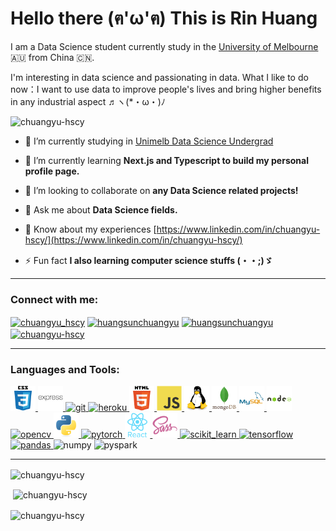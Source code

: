 # Hello there (ฅ'ω'ฅ) This is Rin Huang

I am a Data Science student currently study in the [University of Melbourne](https://www.unimelb.edu.au/) 🇦🇺 from China 🇨🇳.

I'm interesting in data science and passionating in data. What I like to do now：I want to use data to improve people's lives and bring higher benefits in any industrial aspect ♬ヽ(*・ω・)ﾉ

<p align="left"> <img src="https://komarev.com/ghpvc/?username=chuangyu-hscy&label=Profile%20views&color=0e75b6&style=flat" alt="chuangyu-hscy" /> </p>

- 🔭 I’m currently studying in [Unimelb Data Science Undergrad](https://study.unimelb.edu.au/find/courses/major/data-science/)

- 🌱 I’m currently learning **Next.js and Typescript to build my personal profile page.**

- 👯 I’m looking to collaborate on **any Data Science related projects!**

- 💬 Ask me about **Data Science fields.**

- 📄 Know about my experiences [https://www.linkedin.com/in/chuangyu-hscy/](https://www.linkedin.com/in/chuangyu-hscy/)

- ⚡ Fun fact **I also learning computer science stuffs (・・;)ゞ**

---

<h3 align="left">Connect with me:</h3>
<p align="left">
<a href="https://twitter.com/chuangyu_hscy" target="blank"><img align="center" src="https://raw.githubusercontent.com/rahuldkjain/github-profile-readme-generator/master/src/images/icons/Social/twitter.svg" alt="chuangyu_hscy" height="30" width="40" /></a>
<a href="https://linkedin.com/in/huangsunchuangyu" target="blank"><img align="center" src="https://raw.githubusercontent.com/rahuldkjain/github-profile-readme-generator/master/src/images/icons/Social/linked-in-alt.svg" alt="huangsunchuangyu" height="30" width="40" /></a>
<a href="https://fb.com/huangsunchuangyu" target="blank"><img align="center" src="https://raw.githubusercontent.com/rahuldkjain/github-profile-readme-generator/master/src/images/icons/Social/facebook.svg" alt="huangsunchuangyu" height="30" width="40" /></a>
<a href="https://instagram.com/chuangyu-hscy" target="blank"><img align="center" src="https://raw.githubusercontent.com/rahuldkjain/github-profile-readme-generator/master/src/images/icons/Social/instagram.svg" alt="chuangyu-hscy" height="30" width="40" /></a>
</p>

---

<h3 align="left">Languages and Tools:</h3>
<p align="left"> <a href="https://www.w3schools.com/css/" target="_blank"> <img src="https://raw.githubusercontent.com/devicons/devicon/master/icons/css3/css3-original-wordmark.svg" alt="css3" width="40" height="40"/> </a> <a href="https://expressjs.com" target="_blank"> <img src="https://raw.githubusercontent.com/devicons/devicon/master/icons/express/express-original-wordmark.svg" alt="express" width="40" height="40"/> </a> <a href="https://git-scm.com/" target="_blank"> <img src="https://www.vectorlogo.zone/logos/git-scm/git-scm-icon.svg" alt="git" width="40" height="40"/> </a> <a href="https://heroku.com" target="_blank"> <img src="https://www.vectorlogo.zone/logos/heroku/heroku-icon.svg" alt="heroku" width="40" height="40"/> </a> <a href="https://www.w3.org/html/" target="_blank"> <img src="https://raw.githubusercontent.com/devicons/devicon/master/icons/html5/html5-original-wordmark.svg" alt="html5" width="40" height="40"/> </a> <a href="https://developer.mozilla.org/en-US/docs/Web/JavaScript" target="_blank"> <img src="https://raw.githubusercontent.com/devicons/devicon/master/icons/javascript/javascript-original.svg" alt="javascript" width="40" height="40"/> </a> <a href="https://www.linux.org/" target="_blank"> <img src="https://raw.githubusercontent.com/devicons/devicon/master/icons/linux/linux-original.svg" alt="linux" width="40" height="40"/> </a> <a href="https://www.mongodb.com/" target="_blank"> <img src="https://raw.githubusercontent.com/devicons/devicon/master/icons/mongodb/mongodb-original-wordmark.svg" alt="mongodb" width="40" height="40"/> </a> <a href="https://www.mysql.com/" target="_blank"> <img src="https://raw.githubusercontent.com/devicons/devicon/master/icons/mysql/mysql-original-wordmark.svg" alt="mysql" width="40" height="40"/> </a> <a href="https://nodejs.org" target="_blank"> <img src="https://raw.githubusercontent.com/devicons/devicon/master/icons/nodejs/nodejs-original-wordmark.svg" alt="nodejs" width="40" height="40"/> </a> <a href="https://opencv.org/" target="_blank"> <img src="https://www.vectorlogo.zone/logos/opencv/opencv-icon.svg" alt="opencv" width="40" height="40"/> </a> <a href="https://www.python.org" target="_blank"> <img src="https://raw.githubusercontent.com/devicons/devicon/master/icons/python/python-original.svg" alt="python" width="40" height="40"/> </a> <a href="https://pytorch.org/" target="_blank"> <img src="https://www.vectorlogo.zone/logos/pytorch/pytorch-icon.svg" alt="pytorch" width="40" height="40"/> </a> <a href="https://reactjs.org/" target="_blank"> <img src="https://raw.githubusercontent.com/devicons/devicon/master/icons/react/react-original-wordmark.svg" alt="react" width="40" height="40"/> </a> <a href="https://sass-lang.com" target="_blank"> <img src="https://raw.githubusercontent.com/devicons/devicon/master/icons/sass/sass-original.svg" alt="sass" width="40" height="40"/> </a> <a href="https://scikit-learn.org/" target="_blank"> <img src="https://upload.wikimedia.org/wikipedia/commons/0/05/Scikit_learn_logo_small.svg" alt="scikit_learn" width="40" height="40"/> </a> <a href="https://www.tensorflow.org" target="_blank"> <img src="https://www.vectorlogo.zone/logos/tensorflow/tensorflow-icon.svg" alt="tensorflow" width="40" height="40"/> </a> <a href="https://www.typescriptlang.org/" target="_blank"> <img src="https://upload.wikimedia.org/wikipedia/commons/thumb/2/22/Pandas_mark.svg/1200px-Pandas_mark.svg.png" alt="pandas" width="40" height="40"/> </a><img src="https://user-images.githubusercontent.com/98330/63813335-20cd4b80-c8e2-11e9-9c04-e4dbf7285aa1.png" alt="numpy" width="40" height="40"/> </a><img src="https://upload.wikimedia.org/wikipedia/commons/thumb/f/f3/Apache_Spark_logo.svg/1280px-Apache_Spark_logo.svg.png" alt="pyspark" width="40" height="40"/> </a></p>

---

<p><img align="center" src="https://github-readme-stats.vercel.app/api/top-langs?username=chuangyu-hscy&show_icons=true&locale=en&layout=compact" alt="chuangyu-hscy" /></p>

<p>&nbsp;<img align="center" src="https://github-readme-stats.vercel.app/api?username=chuangyu-hscy&show_icons=true&locale=en" alt="chuangyu-hscy" /></p>

<p><img align="center" src="https://github-readme-streak-stats.herokuapp.com/?user=chuangyu-hscy&" alt="chuangyu-hscy" /></p>
